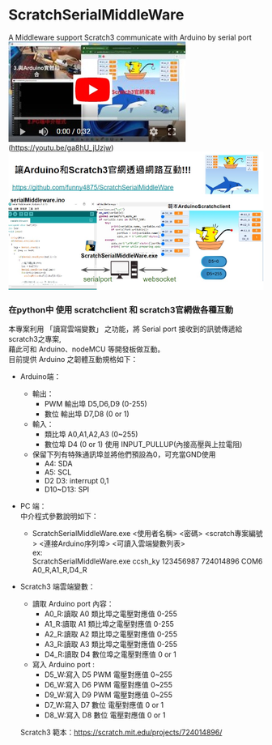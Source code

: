 # ScratchSerialMiddleWare
A Middleware support Scratch3 communicate with Arduino by serial port
![image](./img/youtube.jpg)(https://youtu.be/ga8hU_jUzjw)
![image](./img/Title.jpg)
### 在python中 使用 scratchclient 和 scratch3官網做各種互動
本專案利用 「讀寫雲端變數」 之功能，將 Serial port 接收到的訊號傳遞給 scratch3之專案,  
藉此可和 Arduino、nodeMCU 等開發板做互動。  
目前提供 Arduino 之韌體互動規格如下：  
- Arduino端：  
  - 輸出：  
    - PWM 輸出埠 D5,D6,D9  (0-255)
    - 數位 輸出埠 D7,D8   (0 or 1)
  - 輸入：  
    - 類比埠 A0,A1,A2,A3 (0~255)  
    - 數位埠 D4 (0 or 1)  使用 INPUT_PULLUP(內接高壓與上拉電阻)  
  - 保留下列有特殊通訊埠並將他們預設為0，可充當GND使用  
    - A4: SDA  
    - A5: SCL  
    - D2 D3: interrupt 0,1  
    - D10~D13: SPI  
- PC 端：  
  中介程式參數說明如下：
  - ScratchSerialMiddleWare.exe <使用者名稱> <密碼> <scratch專案編號> <連接Arduino序列埠> <可讀入雲端變數列表>  
  ex:  
  ScratchSerialMiddleWare.exe ccsh_ky 123456987 724014896 COM6 A0_R,A1_R,D4_R  
  
- Scratch3 端雲端變數：  
  - 讀取 Arduino port 內容：
    - A0_R:讀取 A0 類比埠之電壓對應值 0-255
    - A1_R:讀取 A1 類比埠之電壓對應值 0-255
    - A2_R:讀取 A2 類比埠之電壓對應值 0-255
    - A3_R:讀取 A3 類比埠之電壓對應值 0-255
    - D4_R:讀取 D4 數位埠之電壓對應值 0 or 1
  - 寫入 Arduino port :
    - D5_W:寫入 D5 PWM 電壓對應值 0~255
    - D6_W:寫入 D6 PWM 電壓對應值 0~255
    - D9_W:寫入 D9 PWM 電壓對應值 0~255
    - D7_W:寫入 D7 數位 電壓對應值 0 or 1
    - D8_W:寫入 D8 數位 電壓對應值 0 or 1  

   
  Scratch3 範本：https://scratch.mit.edu/projects/724014896/ 
  
